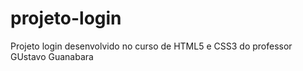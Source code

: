 # projeto-login
 Projeto login desenvolvido no curso de HTML5 e CSS3 do professor GUstavo Guanabara
